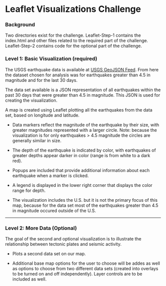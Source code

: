 # Leaflet Visualizations Challenge

### Background
Two directories exist for the challenge. Leaflet-Step-1 contains the index.html and other files related to the required part of the challenge. Leaflet-Step-2 contains code for the optional part of the challenge.

### Level 1: Basic Visualization (required)

The USGS earthquake data is available at [USGS GeoJSON Feed](http://earthquake.usgs.gov/earthquakes/feed/v1.0/geojson.php). From here the dataset chosen for analysis was for earthquakes greater than 4.5 in magnitude and for the last 30 days.

The data set available is a JSON representation of all earthquakes within the past 30 days that were greater than 4.5 in magnitude. This JSON is used for creating the visualization.

A map is created using Leaflet plotting all the earthquakes from the data set, based on longitude and latitude.

   * Data markers reflect the magnitude of the earthquake by their size, with greater magnitudes represented with a larger circle. Note: because the visualization is for only earthquakes > 4.5 magnitude the circles are generally similar in size.
   
   * The depth of the earthquake is indicated by color, with earthquakes of greater depths appear darker in color (range is from white to a dark red).

   * Popups are included that provide additional information about each earthquake when a marker is clicked.

   * A legend is displayed in the lower right corner that displays the color range for depth.

   * The visualization includes the U.S. but it is not the primary focus of this map, because for the data set most of the earthquakes greater than 4.5 in magnitude occured outside of the U.S. 

- - -

### Level 2: More Data (Optional)

The goal of the second and optional visualization is to illustrate the relationship between tectonic plates and seismic activity. 

   * Plots a second data set on our map.

   * Additional base map options for the user to choose will be addes as well as options to choose from two different data sets (created into overlays to be turned on and off independently). Layer controls are to be included as well.
